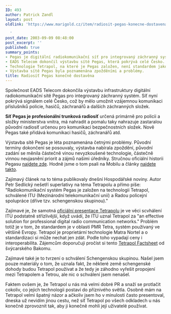 ```yaml
---
ID: 493
author: Patrick Zandl
layout: post
oldlink: 'https://www.marigold.cz/item/radiosit-pegas-konecne-dostavena

  '
post_date: 2003-09-09 08:48:00
post_excerpt: ''
published: true
summary_points:
- Pegas je digitální radiokomunikační síť pro integrovaný záchranný systém v Česku.
- EADS Telecom dokončil výstavbu sítě Pegas, která pokrývá celé Česko.
- Technologie Tetrapol, na které je Pegas založen, není standardem jako Tetra.
- Výstavba sítě Pegas byla poznamenána zpožděními a problémy.
title: Radiosíť Pegas konečně dostavěna
---
```


Společnost EADS Telecom dokončila výstavbu infrastruktury digitální radiokomunikační sítě Pegas pro integrovaný záchranný systém. Síť nyní pokrývá signálem celé Česko, což by mělo umožnit vzájemnou komunikaci příslušníků policie, hasičů, záchranářů a dalších záchranných složek. 
<p>
<STRONG>Síť Pegas je profesionální trunková radiosíť</STRONG> určená primárně pro policii a složky ministerstva vnitra, má nahradit a pomalu taky nahrazuje zastaralou původní radiosíť určenou pro komunikaci bezpečnostních složek. Nově Pegas také přidává komunikaci hasičů, záchranářů atd. 
<p>
Výstavba sítě Pegas je léta poznamenána četnými problémy. Původní termíny dokončení se posouvaly, výstavba nabírala zpoždění, původní zadání se měnila částečně vinou nevyzkoušené technologie, částečně vinnou neujasnění priorit a zájmů našimi úředníky. Stručnou oficiální historii Pegasu <A href="http://www.mvcr.cz/aktualit/sdeleni/2002/peghist.html">najdete zde</A>. Hodně jsme o tom psali na Mobilu a články <A href="http://mobil.idnes.cz/search.html?dotaz=matra" target=_blank>najdete takto</A>.
<p>
Zajímavý článek na to téma publikovaly dnešní Hospodářské noviny. Autor Petr Sedlický nešetří superlativy na téma Tetrapolu a přímo píše: "Radiokomunikační systém Pegas je založen na technologii Tetrapol, schválené ITU (Mezinárodní telekomunikační unií) a Radou policejní spolupráce (dříve tzv. schengenskou skupinou)." 
<p>
Zajímavé je, že samotná <A href="http://www.tetrapol.com/www/tech/pos.php">oficiální presentace Tetrapolu</A> je ve věci scvhálení ITU podstatně střízlivější, když uvádí, že ITU uznal Tetrapol za "an effective solution for professional digital radio communication networks." Problém totiž je v tom, že standardem je v oblasti PMR Tetra, systém používaný ve většině Evropy. Tetrapol je proprietární technologie Matra Nortel a o standardizaci si může nechat jen zdát. Podle toho vypadají ceny i interoperabilita. Zájemcům doporučuji pročíst si tento <A href="http://www.bakom.ch/imperia/md/content/english/telecomdienste/factsheets/5.pdf">Tetrapol Factsheet</A> od švýcarského Bakomu. 
<p>
Zajímavé také je to tvrzení o schválení Schengenskou skupinou. Našel jsem pouze materiály o tom, že uznala fakt, že některé země schengenské dohody budou Tetrapol používat a že tedy je záhodno vyřešit propojení mezi Tetrapolem a Tetrou, ale nic o schválení jsem nenašel. 
<p>
Faktem ovšem je, že Tetrapol u nás má velmi dobré PR a snaží se protlačit cokoliv, co jejich technologii postaví do příznivého světla. Osobně mám na Tetrapol velmi špatný názor a ačkoliv jsem ho v minulosti často presentoval, dneska už nevidím jinou cestu, než síť Tetrapol po všech odkladech u nás konečně zprovoznit tak, aby ji konečně mohli její uživatelé používat.</p>